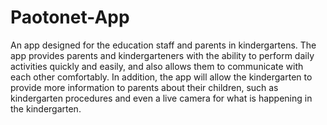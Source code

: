 # Paotonet-App
An app designed for the education staff and parents in kindergartens. 
The app provides parents and kindergarteners with the ability to perform daily activities quickly and easily, 
and also allows them to communicate with each other comfortably. 
In addition, the app will allow the kindergarten to provide more information to parents about their children, 
such as kindergarten procedures and even a live camera for what is happening in the kindergarten.
